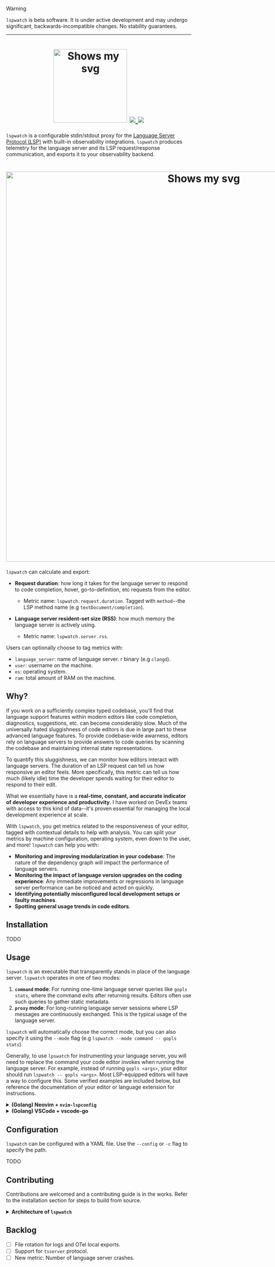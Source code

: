 > [!WARNING]
> `lspwatch` is beta software. It is under active development and may undergo significant, backwards-incompatible changes. No stability guarantees.

---

<div align="center">
<h1>
  <div class="image-wrapper" style="display: inline-block;">
    <picture>
      <source media="(prefers-color-scheme: dark)" alt="logo" height="200" srcset="https://github.com/user-attachments/assets/8979515b-e38c-4b3c-adf4-bb0b2e5c8594" style="display: block;">
      <source media="(prefers-color-scheme: light)" alt="logo" height="200" srcset="https://github.com/user-attachments/assets/c6cc34d5-44a5-4323-83b0-3ce45809499e" style="display: block;">
      <img alt="Shows my svg">
    </picture>
  </div>
  <a href="https://codecov.io/gh/noredeen/lspwatch" > 
    <img src="https://codecov.io/gh/noredeen/lspwatch/graph/badge.svg?token=M174K60D0U"/> 
  </a>
  <a href="https://goreportcard.com/report/github.com/noredeen/lspwatch" > 
    <img src="https://goreportcard.com/badge/github.com/noredeen/lspwatch"/>
  </a>
</h1>
</div>

`lspwatch` is a configurable stdin/stdout proxy for the [Language Server Protocol (LSP)](https://microsoft.github.io/language-server-protocol/) with built-in observability integrations. `lspwatch` produces telemetry for the language server and its LSP request/response communication, and exports it to your observability backend.

<div align="center">
<h1>
  <div class="image-wrapper" style="display: inline-block;">
    <picture>
      <source media="(prefers-color-scheme: dark)" width="1060" srcset="https://github.com/user-attachments/assets/309e5c83-4ee7-442b-91a6-b975ba5e2035" style="display: block; margin: auto;">
      <source media="(prefers-color-scheme: light)" width="1060" srcset="https://github.com/user-attachments/assets/dad55082-4dc9-4809-8fa0-7a8a9609b25f" style="display: block; margin: auto;">
      <img alt="Shows my svg">
    </picture>
  </div>
</h1>
</div>

`lspwatch` can calculate and export:

* **Request duration**: how long it takes for the language server to respond to code completion, hover, go-to-definition, etc requests from the editor.

    * Metric name: `lspwatch.request.duration`. Tagged with `method`--the LSP method name (e.g `textDocument/completion`).

* **Language server resident-set size (RSS)**: how much memory the language server is actively using.

    * Metric name: `lspwatch.server.rss`.

Users can optionally choose to tag metrics with:

* `language_server`: name of language server.
r binary (e.g `clangd`).
* `user`: username on the machine.
* `os`: operating system.
* `ram`: total amount of RAM on the machine.

## Why?

If you work on a sufficiently complex typed codebase, you'll find that language support features within modern editors like code completion, diagnostics, suggestions, etc. can become considerably slow. Much of the universally hated sluggishness of code editors is due in large part to these advanced language features. To provide codebase-wide awarness, editors rely on language servers to provide answers to code queries by scanning the codebase and maintaining internal state representations.

To quantify this sluggishness, we can monitor how editors interact with language servers. The duration of an LSP request can tell us how responsive an editor feels. More specifically, this metric can tell us how much (likely idle) time the developer spends waiting for their editor to respond to their edit.

What we essentially have is a **real-time, constant, and accurate indicator of developer experience and productivity**. I have worked on DevEx teams with access to this kind of data--it's proven essential for managing the local development experience at scale.

With `lspwatch`, you get metrics related to the responsiveness of your editor, tagged with contextual details to help with analysis. You can split your metrics by machine configuration, operating system, even down to the user, and more! `lspwatch` can help you with:

* **Monitoring and improving modularization in your codebase**: The nature of the dependency graph will impact the performance of language servers.
* **Monitoring the impact of language version upgrades on the coding experience**: Any immediate improvements or regressions in language server performance can be noticed and acted on quickly.
* **Identifying potentially misconfigured local development setups or faulty machines**.
* **Spotting general usage trends in code editors**.

## Installation

TODO

## Usage

`lspwatch` is an executable that transparently stands in place of the language server. `lspwatch` operates in one of two modes:

1. **`command` mode**: For running one-time language server queries like `gopls stats`, where the command exits after returning results. Editors often use such queries to gather static metadata.
2. **`proxy` mode**: For long-running language server sessions where LSP messages are continuously exchanged. This is the  typical usage of the language server.

`lspwatch` will automatically choose the correct mode, but you can also specify it using the `--mode` flag (e.g `lspwatch --mode command -- gopls stats`).

Generally, to use `lpswatch` for instrumenting your language server, you will need to replace the command your code editor invokes when running the language server. For example, instead of running `gopls <args>`, your editor should run `lspwatch -- gopls <args>`. Most LSP-equipped editors will have a way to configure this. Some verified examples are included below, but reference the documentation of your editor or language extension for instructions.

<details>
<summary><b>(Golang) Neovim + <code>nvim-lspconfig</code></b></summary>
<br/>

`/path/to/instrumented_gopls`:
```bash
#!/bin/bash
lspwatch -- gopls "$@"
```

`init.lua`:
```lua
gopls = {
  cmd = {
    "/path/to/instrumented_gopls"
  }
}
```
</details>

<details>
<summary><b>(Golang) VSCode + vscode-go</code></b></summary>
<br/>

`/path/to/instrumented_gopls`:
```bash
#!/bin/bash
lspwatch -- gopls "$@"
```

`.vscode/settings.json`:
```json
{
    "go.alternateTools": {
        "gopls": "/path/to/instrumented_gopls"
    }
}
```
</details>

## Configuration

`lspwatch` can be configured with a YAML file. Use the `--config` or `-c` flag to specify the path.

TODO

## Contributing

Contributions are welcomed and a contributing guide is in the works. Refer to the installation section for steps to build from source.

<details>
<summary><b>Architecture of <code>lspwatch</code></b></summary>
<br/>

<img src="https://github-production-user-asset-6210df.s3.amazonaws.com/30037359/424455023-a463a884-cd73-4075-89b4-f72106916542.png?X-Amz-Algorithm=AWS4-HMAC-SHA256&X-Amz-Credential=AKIAVCODYLSA53PQK4ZA%2F20250319%2Fus-east-1%2Fs3%2Faws4_request&X-Amz-Date=20250319T113907Z&X-Amz-Expires=300&X-Amz-Signature=b199aa893f4f8930717d0ef183f36c90998408ac2bba7703358203be0f74d255&X-Amz-SignedHeaders=host">

</details>

## Backlog

- [ ] File rotation for logs and OTel local exports.
- [ ] Support for `tsserver` protocol.
- [ ] New metric: Number of language server crashes.
